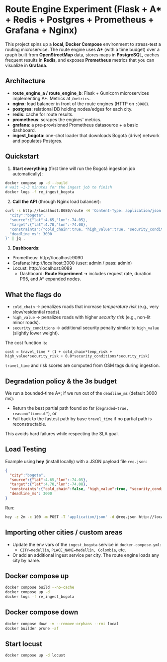 # Route Engine Experiment (Flask + A* + Redis + Postgres + Prometheus + Grafana + Nginx)

This project spins up a **local, Docker Compose** environment to stress-test a routing microservice.
The route engine uses **A\*** (with a time budget) over a graph built from **OpenStreetMap** data,
stores maps in **PostgreSQL**, caches frequent results in **Redis**, and exposes **Prometheus** metrics
that you can visualize in **Grafana**.

## Architecture

- **route_engine_a / route_engine_b**: Flask + Gunicorn microservices implementing A\*. Metrics at `/metrics`.
- **nginx**: load balancer in front of the route engines (HTTP on `:8080`).
- **postgres**: relational DB holding nodes/edges for each city.
- **redis**: cache for route results.
- **prometheus**: scrapes the engines' metrics.
- **grafana**: a pre-provisioned Prometheus datasource + a basic dashboard.
- **ingest_bogota**: one-shot loader that downloads Bogotá (drive) network and populates Postgres.

## Quickstart

1) **Start everything** (first time will run the Bogotá ingestion job automatically):

```bash
docker compose up -d --build
# wait ~1-3 minutes for the ingest job to finish
docker logs -f re_ingest_bogota
```

2) **Call the API** (through Nginx load balancer):

```bash
curl -s http://localhost:8080/route -H 'Content-Type: application/json' -d '{
  "city":"bogota",
  "source":{"lat":4.65,"lon":-74.05},
  "target":{"lat":4.70,"lon":-74.08},
  "constraints":{"cold_chain":true, "high_value":true, "security_conditions":true},
  "deadline_ms": 3000
}' | jq .
```

3) **Dashboards**:

- Prometheus: http://localhost:9090
- Grafana: http://localhost:3000 (user: admin / pass: admin)
- Locust: http://localhost:8089
  - Dashboard: **Route Experiment** ➜ includes request rate, duration P95, and A* expanded nodes.

## What the flags do

- `cold_chain` → penalizes roads that increase *temperature risk* (e.g., very slow/residential roads).
- `high_value` → penalizes roads with higher *security risk* (e.g., non-lit minor roads).
- `security_conditions` → additional security penalty similar to `high_value` (slightly lower weight).

The cost function is:

```
cost = travel_time * (1 + cold_chain*temp_risk + high_value*security_risk + 0.8*security_conditions*security_risk)
```

`travel_time` and risk scores are computed from OSM tags during ingestion.

## Degradation policy & the 3s budget

We run a bounded-time A*; if we run out of the `deadline_ms` (default 3000 ms):
- Return the best partial path found so far (`degraded=true, reason="timeout"`), or
- Fall back to the fastest path by base `travel_time` if no partial path is reconstructable.

This avoids hard failures while respecting the SLA goal.

## Load Testing

Example using **hey** (install locally) with a JSON payload file `req.json`:

```json
{
  "city":"bogota",
  "source":{"lat":4.65,"lon":-74.05},
  "target":{"lat":4.70,"lon":-74.08},
  "constraints":{"cold_chain":false, "high_value":true, "security_conditions":true},
  "deadline_ms": 3000
}
```

Run:

```bash
hey -z 2m -c 100 -m POST -T 'application/json' -d @req.json http://localhost:8080/route
```

## Importing other cities / custom areas

- Update the env vars of the `ingest_bogota` service in `docker-compose.yml`:
  - `CITY=medellin`, `PLACE_NAME=Medellín, Colombia`, etc.
- Or add an additional ingest service per city. The route engine loads any city by name.

## Docker compose up
```bash
docker compose build --no-cache
docker compose up -d
docker logs -f re_ingest_bogota
```

## Docker compose down
```bash
docker compose down -v --remove-orphans --rmi local
docker builder prune -af
```

## Start locust
```bash
docker compose up -d locust
```
